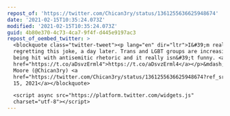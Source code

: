 ```yaml
---
repost_of: 'https://twitter.com/Chican3ry/status/1361255636625948674'
date: '2021-02-15T10:35:24.073Z'
modified: '2021-02-15T10:35:24.073Z'
guid: 4b80e370-4c73-4ca7-9f4f-d445e9197ac3
repost_of_oembed_twitter: >
  <blockquote class="twitter-tweet"><p lang="en" dir="ltr">I&#39;m really
  regretting this joke, a day later. Trans and LGBT groups are increasingly
  being hit with antisemitic rhetoric and it really isn&#39;t funny. <a
  href="https://t.co/aDsvzErml4">https://t.co/aDsvzErml4</a></p>&mdash; Mallory
  Moore (@Chican3ry) <a
  href="https://twitter.com/Chican3ry/status/1361255636625948674?ref_src=twsrc%5Etfw">February
  15, 2021</a></blockquote>

  <script async src="https://platform.twitter.com/widgets.js"
  charset="utf-8"></script>
---
```

 
